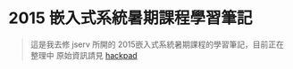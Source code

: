 2015 嵌入式系統暑期課程學習筆記
==========
> 這是我去修 jserv 所開的 2015嵌入式系統暑期課程的學習筆記，目前正在整理中
> 原始資訊請見 [hackpad](https://embedded2015.hackpad.com/2015--OsxFmQOf0cd)